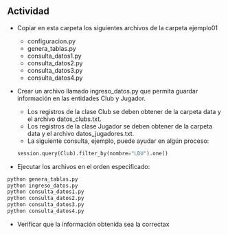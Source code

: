 ## Actividad

* Copiar en esta carpeta los siguientes archivos de la carpeta ejemplo01
	* configuracion.py
	* genera_tablas.py
	* consulta_datos1.py
	* consulta_datos2.py
	* consulta_datos3.py
	* consulta_datos4.py
* Crear un archivo llamado ingreso_datos.py que permita guardar información en las entidades Club y Jugador.
	* Los registros de la clase Club se deben obtener de la carpeta data y el archivo datos_clubs.txt.
	* Los registros de la clase Jugador se deben obtener de la carpeta data y el archivo datos_jugadores.txt.
	* La siguiente consulta, ejemplo, puede ayudar en algún proceso: 

	```python
	session.query(Club).filter_by(nombre="LDU").one()
	```

* Ejecutar los archivos en el orden especificado:
``` sh
python genera_tablas.py
python ingreso_datos.py
python consulta_datos1.py
python consulta_datos2.py
python consulta_datos3.py
python consulta_datos4.py
```
* Verificar que la información obtenida sea la correctax
